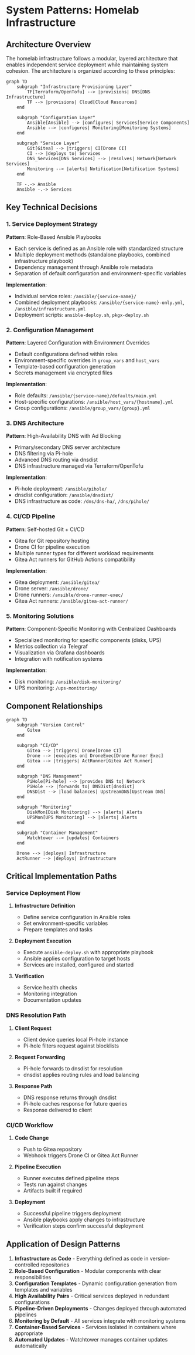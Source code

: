# System Patterns: Homelab Infrastructure

## Architecture Overview

The homelab infrastructure follows a modular, layered architecture that enables independent service deployment while maintaining system cohesion. The architecture is organized according to these principles:

```mermaid
graph TD
    subgraph "Infrastructure Provisioning Layer"
        TF[Terraform/OpenTofu] --> |provisions| DNS[DNS Infrastructure]
        TF --> |provisions| Cloud[Cloud Resources]
    end

    subgraph "Configuration Layer"
        Ansible[Ansible] --> |configures| Services[Service Components]
        Ansible --> |configures| Monitoring[Monitoring Systems]
    end

    subgraph "Service Layer"
        Git[Gitea] --> |triggers| CI[Drone CI]
        CI --> |deploys to| Services
        DNS_Services[DNS Services] --> |resolves| Network[Network Services]
        Monitoring --> |alerts| Notification[Notification Systems]
    end

    TF -.-> Ansible
    Ansible -.-> Services
```

## Key Technical Decisions

### 1. Service Deployment Strategy

**Pattern**: Role-Based Ansible Playbooks

- Each service is defined as an Ansible role with standardized structure
- Multiple deployment methods (standalone playbooks, combined infrastructure playbook)
- Dependency management through Ansible role metadata
- Separation of default configuration and environment-specific variables

**Implementation**:

- Individual service roles: `/ansible/{service-name}/`
- Combined deployment playbooks: `/ansible/{service-name}-only.yml`, `/ansible/infrastructure.yml`
- Deployment scripts: `ansible-deploy.sh`, `pkgx-deploy.sh`

### 2. Configuration Management

**Pattern**: Layered Configuration with Environment Overrides

- Default configurations defined within roles
- Environment-specific overrides in `group_vars` and `host_vars`
- Template-based configuration generation
- Secrets management via encrypted files

**Implementation**:

- Role defaults: `/ansible/{service-name}/defaults/main.yml`
- Host-specific configurations: `/ansible/host_vars/{hostname}.yml`
- Group configurations: `/ansible/group_vars/{group}.yml`

### 3. DNS Architecture

**Pattern**: High-Availability DNS with Ad Blocking

- Primary/secondary DNS server architecture
- DNS filtering via Pi-hole
- Advanced DNS routing via dnsdist
- DNS infrastructure managed via Terraform/OpenTofu

**Implementation**:

- Pi-hole deployment: `/ansible/pihole/`
- dnsdist configuration: `/ansible/dnsdist/`
- DNS infrastructure as code: `/dns/dns-ha/`, `/dns/pihole/`

### 4. CI/CD Pipeline

**Pattern**: Self-hosted Git + CI/CD

- Gitea for Git repository hosting
- Drone CI for pipeline execution
- Multiple runner types for different workload requirements
- Gitea Act runners for GitHub Actions compatibility

**Implementation**:

- Gitea deployment: `/ansible/gitea/`
- Drone server: `/ansible/drone/`
- Drone runners: `/ansible/drone-runner-exec/`
- Gitea Act runners: `/ansible/gitea-act-runner/`

### 5. Monitoring Solutions

**Pattern**: Component-Specific Monitoring with Centralized Dashboards

- Specialized monitoring for specific components (disks, UPS)
- Metrics collection via Telegraf
- Visualization via Grafana dashboards
- Integration with notification systems

**Implementation**:

- Disk monitoring: `/ansible/disk-monitoring/`
- UPS monitoring: `/ups-monitoring/`

## Component Relationships

```mermaid
graph TD
    subgraph "Version Control"
        Gitea
    end

    subgraph "CI/CD"
        Gitea --> |triggers| Drone[Drone CI]
        Drone --> |executes on| DroneExec[Drone Runner Exec]
        Gitea --> |triggers| ActRunner[Gitea Act Runner]
    end

    subgraph "DNS Management"
        PiHole[Pi-hole] --> |provides DNS to| Network
        PiHole --> |forwards to| DNSDist[dnsdist]
        DNSDist --> |load balances| UpstreamDNS[Upstream DNS]
    end

    subgraph "Monitoring"
        DiskMon[Disk Monitoring] --> |alerts| Alerts
        UPSMon[UPS Monitoring] --> |alerts| Alerts
    end

    subgraph "Container Management"
        Watchtower --> |updates| Containers
    end

    Drone --> |deploys| Infrastructure
    ActRunner --> |deploys| Infrastructure
```

## Critical Implementation Paths

### Service Deployment Flow

1. **Infrastructure Definition**

   - Define service configuration in Ansible roles
   - Set environment-specific variables
   - Prepare templates and tasks

2. **Deployment Execution**

   - Execute `ansible-deploy.sh` with appropriate playbook
   - Ansible applies configuration to target hosts
   - Services are installed, configured and started

3. **Verification**
   - Service health checks
   - Monitoring integration
   - Documentation updates

### DNS Resolution Path

1. **Client Request**

   - Client device queries local Pi-hole instance
   - Pi-hole filters request against blocklists

2. **Request Forwarding**

   - Pi-hole forwards to dnsdist for resolution
   - dnsdist applies routing rules and load balancing

3. **Response Path**
   - DNS response returns through dnsdist
   - Pi-hole caches response for future queries
   - Response delivered to client

### CI/CD Workflow

1. **Code Change**

   - Push to Gitea repository
   - Webhook triggers Drone CI or Gitea Act Runner

2. **Pipeline Execution**

   - Runner executes defined pipeline steps
   - Tests run against changes
   - Artifacts built if required

3. **Deployment**
   - Successful pipeline triggers deployment
   - Ansible playbooks apply changes to infrastructure
   - Verification steps confirm successful deployment

## Application of Design Patterns

1. **Infrastructure as Code** - Everything defined as code in version-controlled repositories
2. **Role-Based Configuration** - Modular components with clear responsibilities
3. **Configuration Templates** - Dynamic configuration generation from templates and variables
4. **High Availability Pairs** - Critical services deployed in redundant configurations
5. **Pipeline-Driven Deployments** - Changes deployed through automated pipelines
6. **Monitoring by Default** - All services integrate with monitoring systems
7. **Container-Based Services** - Services isolated in containers where appropriate
8. **Automated Updates** - Watchtower manages container updates automatically
